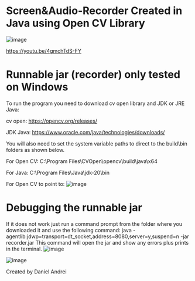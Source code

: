 # Screen&Audio-Recorder Created in Java using Open CV Library

![image](https://github.com/DanielAndrei1/Screen-Recorder/assets/44091613/c59d00db-8a95-41de-b816-e11d641904ef)

https://youtu.be/4gmchTdS-FY

# Runnable jar (recorder) only tested on Windows
To run the program you need to download cv open library and JDK or  JRE Java:

cv open: https://opencv.org/releases/

JDK Java: https://www.oracle.com/java/technologies/downloads/

You will also need to set the system variable paths to direct to the build\bin folders as shown below.

For Open CV:
C:\Program Files\CVOpen\opencv\build\java\x64

For Java:
C:\Program Files\Java\jdk-20\bin

For Open CV to point to:
![image](https://user-images.githubusercontent.com/44091613/235814230-a99fdc59-c85a-4157-8327-5c2764785c98.png)


# Debugging the runnable jar
If it does not work just run a command prompt from the folder where you downloaded it and use the following command:
java -agentlib:jdwp=transport=dt_socket,address=8080,server=y,suspend=n -jar recorder.jar
This command will open the jar and show any errors plus prints in the terminal.
![image](https://user-images.githubusercontent.com/44091613/235815004-75ee95c1-d64d-4f21-9bfb-3fd93279807b.png)

![image](https://user-images.githubusercontent.com/44091613/235814451-def1aa1c-8561-4c1a-83e8-89ad7ba3194f.png)

Created by Daniel Andrei

